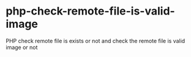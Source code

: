 # php-check-remote-file-is-valid-image
PHP check remote file is exists or not and check the remote file is valid image or not


